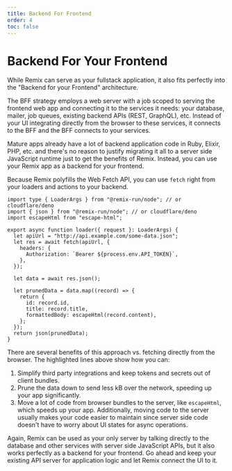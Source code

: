```yaml
---
title: Backend For Frontend
order: 4
toc: false
---
```


# Backend For Your Frontend

While Remix can serve as your fullstack application, it also fits perfectly into the "Backend for your Frontend" architecture.

The BFF strategy employs a web server with a job scoped to serving the frontend web app and connecting it to the services it needs: your database, mailer, job queues, existing backend APIs (REST, GraphQL), etc. Instead of your UI integrating directly from the browser to these services, it connects to the BFF and the BFF connects to your services.

Mature apps already have a lot of backend application code in Ruby, Elixir, PHP, etc. and there's no reason to justify migrating it all to a server side JavaScript runtime just to get the benefits of Remix. Instead, you can use your Remix app as a backend for your frontend.

Because Remix polyfills the Web Fetch API, you can use `fetch` right from your loaders and actions to your backend.

```tsx lines=[9,15,19]
import type { LoaderArgs } from "@remix-run/node"; // or cloudflare/deno
import { json } from "@remix-run/node"; // or cloudflare/deno
import escapeHtml from "escape-html";

export async function loader({ request }: LoaderArgs) {
  let apiUrl = "http://api.example.com/some-data.json";
  let res = await fetch(apiUrl, {
    headers: {
      Authorization: `Bearer ${process.env.API_TOKEN}`,
    },
  });

  let data = await res.json();

  let prunedData = data.map((record) => {
    return {
      id: record.id,
      title: record.title,
      formattedBody: escapeHtml(record.content),
    };
  });
  return json(prunedData);
}
```

There are several benefits of this approach vs. fetching directly from the browser. The highlighted lines above show how you can:

1. Simplify third party integrations and keep tokens and secrets out of client bundles.
2. Prune the data down to send less kB over the network, speeding up your app significantly.
3. Move a lot of code from browser bundles to the server, like `escapeHtml`, which speeds up your app. Additionally, moving code to the server usually makes your code easier to maintain since server side code doesn't have to worry about UI states for async operations.

Again, Remix can be used as your only server by talking directly to the database and other services with server side JavaScript APIs, but it also works perfectly as a backend for your frontend. Go ahead and keep your existing API server for application logic and let Remix connect the UI to it.
